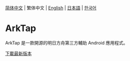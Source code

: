 [简体中文](README.md) | 繁体中文 | [English](README_EN.md) | [日本語](README_JP.md) | [한국어](README_KR.md)
# ArkTap
ArkTap 是一款開源的明日方舟第三方輔助 Android 應用程式。

[下載最新版本](https://github.com/aistra0528/ArknightsTap/releases/latest)
